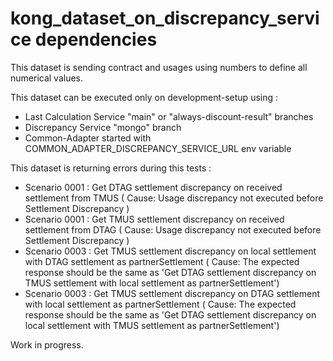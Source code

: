 
# kong_dataset_on_discrepancy_service dependencies

This dataset is sending contract and usages using numbers to define all numerical values.

This dataset can be executed only on development-setup using :

 - Last Calculation Service "main" or "always-discount-result" branches
 - Discrepancy Service "mongo" branch
 - Common-Adapter started with COMMON_ADAPTER_DISCREPANCY_SERVICE_URL env variable

This dataset is returning errors during this tests :

 - Scenario 0001 : Get DTAG settlement discrepancy on received settlement from TMUS ( Cause: Usage discrepancy not executed before Settlement Discrepancy )
 - Scenario 0001 : Get TMUS settlement discrepancy on received settlement from DTAG ( Cause: Usage discrepancy not executed before Settlement Discrepancy )
 - Scenario 0003 : Get TMUS settlement discrepancy on local settlement with DTAG settlement as partnerSettlement ( Cause: The expected response should be the same as 'Get DTAG settlement discrepancy on TMUS settlement with local settlement as partnerSettlement')
 - Scenario 0003 : Get TMUS settlement discrepancy on DTAG settlement with local settlement as partnerSettlement ( Cause: The expected response should be the same as 'Get DTAG settlement discrepancy on local settlement with TMUS settlement as partnerSettlement')

Work in progress.
